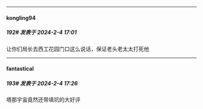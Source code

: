 
*****

####  kongling94  
##### 192#       发表于 2024-2-4 17:01

让你们局长去西工花园门口这么说话，保证老头老太太打死他


*****

####  fantastical  
##### 193#       发表于 2024-2-4 17:26

塔那宇宙竟然还带填坑的大好评

